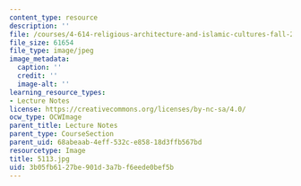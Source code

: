 ```yaml
---
content_type: resource
description: ''
file: /courses/4-614-religious-architecture-and-islamic-cultures-fall-2002/3b05fb6127be901d3a7bf6eede0bef5b_5113.jpg
file_size: 61654
file_type: image/jpeg
image_metadata:
  caption: ''
  credit: ''
  image-alt: ''
learning_resource_types:
- Lecture Notes
license: https://creativecommons.org/licenses/by-nc-sa/4.0/
ocw_type: OCWImage
parent_title: Lecture Notes
parent_type: CourseSection
parent_uid: 68abeaab-4eff-532c-e858-18d3ffb567bd
resourcetype: Image
title: 5113.jpg
uid: 3b05fb61-27be-901d-3a7b-f6eede0bef5b
---
```

